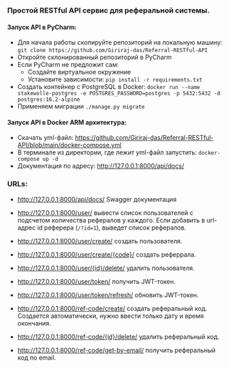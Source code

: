 ### Простой RESTful API сервис для реферальной системы.
#### Запуск API в PyCharm:
- Для начала работы скопируйте репозиторий на локальную машину: `git clone https://github.com/Giriraj-das/Referral-RESTful-API`
- Откройте склонированный репозиторий в PyCharm
- Если PyCharm не предложит сам:
  - Создайте виртуальное окружение
  - Установите зависимости: `pip install -r requirements.txt`
- Создать контейнер с PostgreSQL в Docker: `docker run --name stakewolle-postgres -e POSTGRES_PASSWORD=postgres -p 5432:5432 -d postgres:16.2-alpine`
- Применяем миграции `./manage.py migrate`
#### Запуск API в Docker ARM архитектура:
- Скачать yml-файл: https://github.com/Giriraj-das/Referral-RESTful-API/blob/main/docker-compose.yml
- В терминале из директории, где лежит yml-файл запустить: `docker-compose up -d`
- Документация по адресу: http://127.0.0.1:8000/api/docs/
### URLs:
- http://127.0.0.1:8000/api/docs/ Swagger документация


- http://127.0.0.1:8000/user/ вывести список пользователей с подсчетом количества рефералов у каждого. Если добавить в url-адрес id реферера (`/?id=1`), выведет список рефералов.
- http://127.0.0.1:8000/user/create/ создать пользователя.
- http://127.0.0.1:8000/user/create/{code}/ создать реферрала.
- http://127.0.0.1:8000/user/{id}/delete/ удалить пользователя.
- http://127.0.0.1:8000/user/token/ получить JWT-токен.
- http://127.0.0.1:8000/user/token/refresh/ обновить JWT-токен.


- http://127.0.0.1:8000/ref-code/create/ создать реферальный код. Создается автоматически, нужно ввести только дату и время окончания.
- http://127.0.0.1:8000/ref-code/{id}/delete/ удалить реферальный код.
- http://127.0.0.1:8000/ref-code/get-by-email/ получить реферальный код по email.
